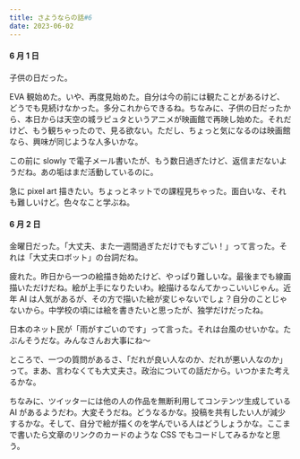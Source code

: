 ```yaml
---
title: さようならの話#6
date: 2023-06-02
---
```


#### 6 月 1 日

子供の日だった。

EVA 観始めた。いや、再度見始めた。自分は今の前には観たことがあるけど、どうでも見続けなかった。多分これからできるね。ちなみに、子供の日だったから、本日からは天空の城ラピュタというアニメが映画館で再映し始めた。それだけど、もう観ちゃったので、見る欲ない。ただし、ちょっと気になるのは映画館なら、興味が同じような人多いかな。

この前に slowly で電子メール書いたが、もう数日過ぎたけど、返信まだないようだね。あの垢はまだ活動しているのに。

急に pixel art 描きたい。ちょっとネットでの課程見ちゃった。面白いな、それも難しいけど。色々なこと学ぶね。

#### 6 月 2 日

金曜日だった。「大丈夫、また一週間過ぎただけでもすごい！」って言った。それは「大丈夫ロボット」の台詞だね。

疲れた。昨日から一つの絵描き始めたけど、やっぱり難しいな。最後までも線画描いただけだね。絵が上手になりたいわ。絵描けるなんてかっこいいじゃん。近年 AI は人気があるが、その方で描いた絵が変じゃないでしょ？自分のことじゃないから。中学校の頃には絵を書きたいと思ったが、独学だけだったね。

日本のネット民が「雨がすごいのです」って言った。それは台風のせいかな。たぶんそうだな。みんなさんお大事にね～

ところで、一つの質問があるさ、「だれが良い人なのか、だれが悪い人なのか」って。まあ、言わなくても大丈夫さ。政治についての話だから。いつかまた考えるかな。

ちなみに、ツイッターには他の人の作品を無断利用してコンテンツ生成している AI があるようだわ。大変そうだね。どうなるかな。投稿を共有したい人が減少するかな。そして、自分で絵が描くのを学んでいる人はどうしょうかな。<span class="heimu" title="你知道的太多了">ここまで書いたら文章のリンクのカードのような CSS でもコードしてみるかなと思う。</span>

